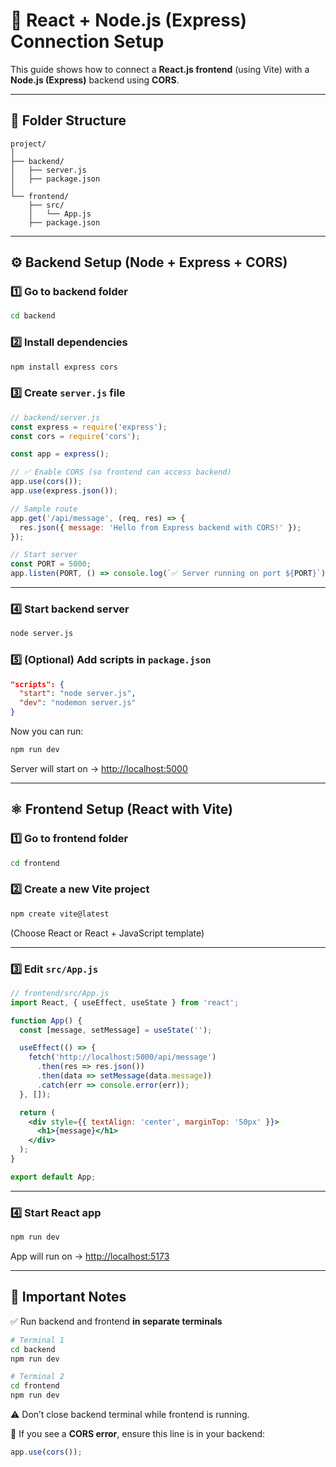 # 🚀 React + Node.js (Express) Connection Setup  

This guide shows how to connect a **React.js frontend** (using Vite) with a **Node.js (Express)** backend using **CORS**.  

---

## 📁 Folder Structure  

```
project/
│
├── backend/
│   ├── server.js
│   ├── package.json
│
└── frontend/
    ├── src/
    │   └── App.js
    ├── package.json
```

---

## ⚙️ Backend Setup (Node + Express + CORS)

### 1️⃣ Go to backend folder  
```bash
cd backend
```

### 2️⃣ Install dependencies  
```bash
npm install express cors
```

### 3️⃣ Create `server.js` file  

```js
// backend/server.js
const express = require('express');
const cors = require('cors');

const app = express();

// ✅ Enable CORS (so frontend can access backend)
app.use(cors());
app.use(express.json());

// Sample route
app.get('/api/message', (req, res) => {
  res.json({ message: 'Hello from Express backend with CORS!' });
});

// Start server
const PORT = 5000;
app.listen(PORT, () => console.log(`✅ Server running on port ${PORT}`));
```

---

### 4️⃣ Start backend server  
```bash
node server.js
```

### 5️⃣ (Optional) Add scripts in `package.json`  
```json
"scripts": {
  "start": "node server.js",
  "dev": "nodemon server.js"
}
```

Now you can run:  
```bash
npm run dev
```

Server will start on → [http://localhost:5000](http://localhost:5000)

---

## ⚛️ Frontend Setup (React with Vite)

### 1️⃣ Go to frontend folder  
```bash
cd frontend
```

### 2️⃣ Create a new Vite project  
```bash
npm create vite@latest
```
(Choose React or React + JavaScript template)

---

### 3️⃣ Edit `src/App.js`  

```jsx
// frontend/src/App.js
import React, { useEffect, useState } from 'react';

function App() {
  const [message, setMessage] = useState('');

  useEffect(() => {
    fetch('http://localhost:5000/api/message')
      .then(res => res.json())
      .then(data => setMessage(data.message))
      .catch(err => console.error(err));
  }, []);

  return (
    <div style={{ textAlign: 'center', marginTop: '50px' }}>
      <h1>{message}</h1>
    </div>
  );
}

export default App;
```

---

### 4️⃣ Start React app  
```bash
npm run dev
```

App will run on → [http://localhost:5173](http://localhost:5173)

---

## 🧠 Important Notes  

✅ Run backend and frontend **in separate terminals**  

```bash
# Terminal 1
cd backend
npm run dev

# Terminal 2
cd frontend
npm run dev
```

⚠️ Don’t close backend terminal while frontend is running.  

🚫 If you see a **CORS error**, ensure this line is in your backend:
```js
app.use(cors());
```
